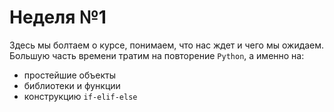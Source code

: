 # Неделя №1

Здесь мы болтаем о курсе, понимаем, что нас ждет и чего мы ожидаем. Большую часть времени тратим на повторение `Python`, а именно на:

- простейшие объекты
- библиотеки и функции
- конструкцию `if-elif-else`
